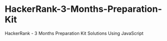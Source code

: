 # HackerRank-3-Months-Preparation-Kit
HackerRank - 3 Months Preparation Kit Solutions Using JavaScript
